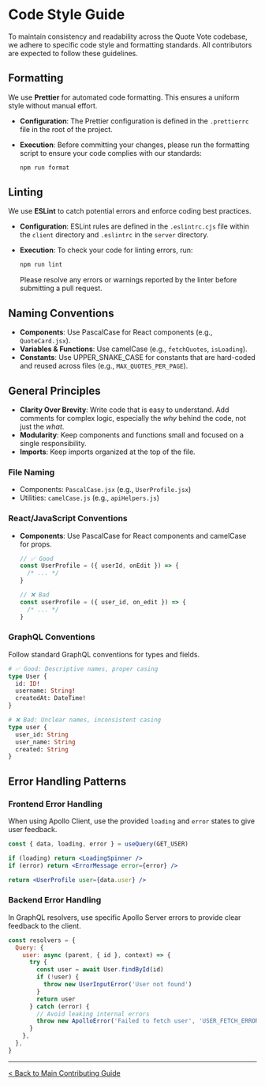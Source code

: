 # Code Style Guide

To maintain consistency and readability across the Quote Vote codebase, we adhere to specific code style and formatting standards. All contributors are expected to follow these guidelines.

## Formatting

We use **Prettier** for automated code formatting. This ensures a uniform style without manual effort.

- **Configuration**: The Prettier configuration is defined in the `.prettierrc` file in the root of the project.
- **Execution**: Before committing your changes, please run the formatting script to ensure your code complies with our standards:

  ```bash
  npm run format
  ```

## Linting

We use **ESLint** to catch potential errors and enforce coding best practices.

- **Configuration**: ESLint rules are defined in the `.eslintrc.cjs` file within the `client` directory and `.eslintrc` in the `server` directory.
- **Execution**: To check your code for linting errors, run:

  ```bash
  npm run lint
  ```

  Please resolve any errors or warnings reported by the linter before submitting a pull request.

## Naming Conventions

- **Components**: Use PascalCase for React components (e.g., `QuoteCard.jsx`).
- **Variables & Functions**: Use camelCase (e.g., `fetchQuotes`, `isLoading`).
- **Constants**: Use UPPER_SNAKE_CASE for constants that are hard-coded and reused across files (e.g., `MAX_QUOTES_PER_PAGE`).

## General Principles

- **Clarity Over Brevity**: Write code that is easy to understand. Add comments for complex logic, especially the _why_ behind the code, not just the _what_.
- **Modularity**: Keep components and functions small and focused on a single responsibility.
- **Imports**: Keep imports organized at the top of the file.

### File Naming

- Components: `PascalCase.jsx` (e.g., `UserProfile.jsx`)
- Utilities: `camelCase.js` (e.g., `apiHelpers.js`)

### React/JavaScript Conventions

- **Components**: Use PascalCase for React components and camelCase for props.

  ```jsx
  // ✅ Good
  const UserProfile = ({ userId, onEdit }) => {
    /* ... */
  }

  // ❌ Bad
  const userProfile = ({ user_id, on_edit }) => {
    /* ... */
  }
  ```

### GraphQL Conventions

Follow standard GraphQL conventions for types and fields.

```graphql
# ✅ Good: Descriptive names, proper casing
type User {
  id: ID!
  username: String!
  createdAt: DateTime!
}

# ❌ Bad: Unclear names, inconsistent casing
type user {
  user_id: String
  user_name: String
  created: String
}
```

## Error Handling Patterns

### Frontend Error Handling

When using Apollo Client, use the provided `loading` and `error` states to give user feedback.

```jsx
const { data, loading, error } = useQuery(GET_USER)

if (loading) return <LoadingSpinner />
if (error) return <ErrorMessage error={error} />

return <UserProfile user={data.user} />
```

### Backend Error Handling

In GraphQL resolvers, use specific Apollo Server errors to provide clear feedback to the client.

```javascript
const resolvers = {
  Query: {
    user: async (parent, { id }, context) => {
      try {
        const user = await User.findById(id)
        if (!user) {
          throw new UserInputError('User not found')
        }
        return user
      } catch (error) {
        // Avoid leaking internal errors
        throw new ApolloError('Failed to fetch user', 'USER_FETCH_ERROR')
      }
    },
  },
}
```

---

[< Back to Main Contributing Guide](../../CONTRIBUTING.md)
